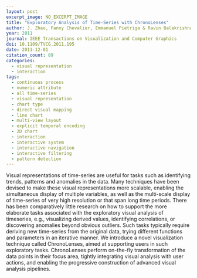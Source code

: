 ```yaml
---
layout: post
excerpt_image: NO_EXCERPT_IMAGE
title: "Exploratory Analysis of Time-Series with ChronoLenses"
author: J. Zhao, Fanny Chevalier, Emmanuel Pietriga & Ravin Balakrishnan
year: 2011
journal: IEEE Transactions on Visualization and Computer Graphics
doi: 10.1109/TVCG.2011.195
date: 2011-12-01
citation_count: 89
categories:
  - visual representation
  - interaction
tags:
  - continuous process
  - numeric attribute
  - all time-series
  - visual representation
  - chart type
  - direct visual mapping
  - line chart
  - multi-view layout
  - explicit temporal encoding
  - 2D chart
  - interaction
  - interactive system
  - interactive navigation
  - interactive filtering
  - pattern detection
---
```

Visual representations of time-series are useful for tasks such as identifying trends, patterns and anomalies in the data. Many techniques have been devised to make these visual representations more scalable, enabling the simultaneous display of multiple variables, as well as the multi-scale display of time-series of very high resolution or that span long time periods. There has been comparatively little research on how to support the more elaborate tasks associated with the exploratory visual analysis of timeseries, e.g., visualizing derived values, identifying correlations, or discovering anomalies beyond obvious outliers. Such tasks typically require deriving new time-series from the original data, trying different functions and parameters in an iterative manner. We introduce a novel visualization technique called ChronoLenses, aimed at supporting users in such exploratory tasks. ChronoLenses perform on-the-fly transformation of the data points in their focus area, tightly integrating visual analysis with user actions, and enabling the progressive construction of advanced visual analysis pipelines.
